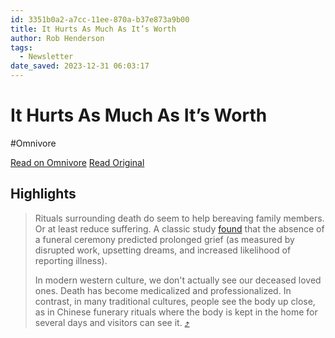 ```yaml
---
id: 3351b0a2-a7cc-11ee-870a-b37e873a9b00
title: It Hurts As Much As It’s Worth
author: Rob Henderson
tags:
  - Newsletter
date_saved: 2023-12-31 06:03:17
---
```


# It Hurts As Much As It’s Worth
#Omnivore

[Read on Omnivore](https://omnivore.app/me/it-hurts-as-much-as-it-s-worth-18cbf8ad4af)
[Read Original](https://www.robkhenderson.com/p/it-hurts-as-much-as-its-worth)

## Highlights

> Rituals surrounding death do seem to help bereaving family members. Or at least reduce suffering. A classic study [found](https://substack.com/redirect/d8288c57-2fa4-4e24-a489-ef3a2e4332f3?j=eyJ1IjoiMmRhb2g5In0.wNQVXQHZPXVUS1Y9mudnycQLeZdn6NlNz8QmOlkqvQQ) that the absence of a funeral ceremony predicted prolonged grief (as measured by disrupted work, upsetting dreams, and increased likelihood of reporting illness).
> 
> In modern western culture, we don't actually see our deceased loved ones. Death has become medicalized and professionalized. In contrast, in many traditional cultures, people see the body up close, as in Chinese funerary rituals where the body is kept in the home for several days and visitors can see it. [⤴️](https://omnivore.app/me/it-hurts-as-much-as-it-s-worth-18cbf8ad4af#1b08af50-86eb-48c6-8d44-796b87a3473a) 

